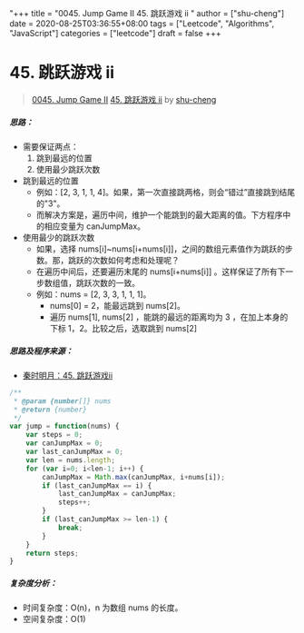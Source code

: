 "+++
title = "0045. Jump Game II 45. 跳跃游戏 ii "
author = ["shu-cheng"]
date = 2020-08-25T03:36:55+08:00
tags = ["Leetcode", "Algorithms", "JavaScript"]
categories = ["leetcode"]
draft = false
+++

# 45. 跳跃游戏 ii

> [0045. Jump Game II](https://leetcode-cn.com/problems/jump-game-ii/)
> [45. 跳跃游戏 ii](https://leetcode-cn.com/problems/jump-game-ii/solution/45-tiao-yue-you-xi-ii-by-shu-cheng/) by [shu-cheng](https://leetcode-cn.com/u/shu-cheng/)

##### 思路：

* 需要保证两点：
  1. 跳到最远的位置
  2. 使用最少跳跃次数
* 跳到最远的位置
  * 例如：[2, 3, 1, 1, 4]。如果，第一次直接跳两格，则会“错过”直接跳到结尾的"3"。
  * 而解决方案是，遍历中间，维护一个能跳到的最大距离的值。下方程序中的相应变量为 canJumpMax。
* 使用最少的跳跃次数
  * 如果，选择 nums[i]~nums[i+nums[i]]，之间的数组元素值作为跳跃的步数。那，跳跃的次数如何考虑和处理呢？
  * 在遍历中间后，还要遍历末尾的 nums[i+nums[i]] 。这样保证了所有下一步数组值，跳跃次数的一致。
  * 例如：nums = [2, 3, 3, 1, 1, 1]。
    * nums[0] = 2，能最远跳到 nums[2]。
    * 遍历 nums[1], nums[2] ，能跳的最远的距离均为 3 ，在加上本身的下标 1，2。比较之后，选取跳到 nums[2]
##### 思路及程序来源：

* [秦时明月：45. 跳跃游戏ii](https://leetcode-cn.com/problems/jump-game-ii/solution/45-tiao-yue-you-xi-ii-by-alexer-660/)

```javascript
/**
 * @param {number[]} nums
 * @return {number}
 */
var jump = function(nums) {
    var steps = 0;
    var canJumpMax = 0;
    var last_canJumpMax = 0;
    var len = nums.length;
    for (var i=0; i<len-1; i++) {
        canJumpMax = Math.max(canJumpMax, i+nums[i]);
        if (last_canJumpMax == i) {
            last_canJumpMax = canJumpMax;
            steps++;
        }
        if (last_canJumpMax >= len-1) {
            break;
        }
    }
    return steps;
}
```
##### 复杂度分析：

* 时间复杂度：O(n)，n 为数组 nums 的长度。
* 空间复杂度：O(1)